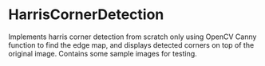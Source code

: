 # HarrisCornerDetection

Implements harris corner detection from scratch only using OpenCV Canny function to find the edge map, and displays detected corners on top of the original image. Contains some sample images for testing.

